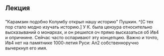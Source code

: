 ## Лекция

### 

"Карамзин подобно Колумбу открыл нашу историю" Пушкин.
^[С тех пор стало модно изучать историю.]
У К. была цензура относительно высказываний о монархах, и он решился оч прямо высказаться об Ив4 и опричнине.
Сейчас часто оспаривают эту концепцию.
Важно и точто, Ив4 нет на памятнике 1000-летия Руси: Ал2 собственноручно вычеркнул его имя.

